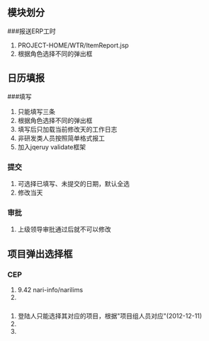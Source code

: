 ## 模块划分

###报送ERP工时
1. PROJECT-HOME/WTR/ItemReport.jsp
2. 根据角色选择不同的弹出框


## 日历填报

###填写
1. 只能填写三条
2. 根据角色选择不同的弹出框
3. 填写后只加载当前修改天的工作日志
4. 非研发类人员按照简单格式报工
5. 加入jqeruy validate框架

### 提交
1. 可选择已填写、未提交的日期，默认全选
2. 修改当天

### 审批
1. 上级领导审批通过后就不可以修改


## 项目弹出选择框

### CEP
1. 9.42 nari-info/narilims
2. 

###
1. 登陆人只能选择其对应的项目，根据"项目组人员对应"(2012-12-11)
2. 
3. 
